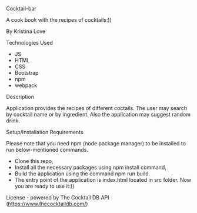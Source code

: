 Cocktail-bar

A cook book with the recipes of cocktails:))

By Kristina Love

Technologies Used

* JS
* HTML
* CSS
* Bootstrap
* npm
* webpack

Description

Application provides the recipes of different coctails. The user may search by cocktail name or by ingredient. Also the application may suggest random drink.

Setup/Installation Requirements

Please note that you need npm (node package manager) to be installed to run below-mentioned commands.

* Clone this repo,
* Install all the necessary packages using npm install command, 
* Build the application using the command npm run build.
* The entry point of the application is index.html located in src folder. Now you are ready to use it:))

License - powered by The Cocktail DB API (https://www.thecocktaildb.com/)
